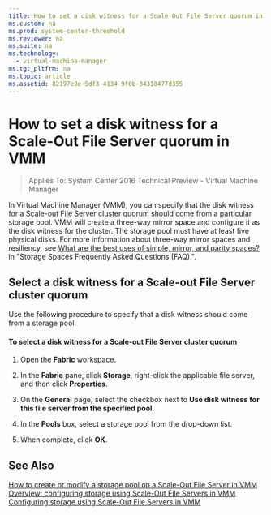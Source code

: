 ```yaml
---
title: How to set a disk witness for a Scale-Out File Server quorum in VMM
ms.custom: na
ms.prod: system-center-threshold
ms.reviewer: na
ms.suite: na
ms.technology: 
  - virtual-machine-manager
ms.tgt_pltfrm: na
ms.topic: article
ms.assetid: 82197e9e-5df3-4134-9f0b-34318477d355
---
```

# How to set a disk witness for a Scale-Out File Server quorum in VMM

>Applies To: System Center 2016 Technical Preview - Virtual Machine Manager

In Virtual Machine Manager (VMM), you can specify that the disk witness for a Scale-out File Server cluster quorum should come from a particular storage pool. VMM will create a three-way mirror space and configure it as the disk witness for the cluster. The storage pool must have at least five physical disks. For more information about three-way mirror spaces and resiliency, see [What are the best uses of simple, mirror, and parity spaces?](http://social.technet.microsoft.com/wiki/contents/articles/11382.storage-spaces-frequently-asked-questions-faq.aspx#What_are_the_best_uses_of_simple_mirror_and_parity_spaces) in "Storage Spaces Frequently Asked Questions (FAQ).".

## Select a disk witness for a Scale-out File Server cluster quorum
Use the following procedure to specify that a disk witness should come from a storage pool.

#### To select a disk witness for a Scale-out File Server cluster quorum

1.  Open the **Fabric** workspace.

2.  In the **Fabric** pane, click **Storage**, right-click the applicable file server, and then click **Properties**.

3.  On the **General** page, select the checkbox next to **Use disk witness for this file server from the specified pool.**

4.  In the **Pools** box, select a storage pool from the drop-down list.

5.  When complete, click **OK**.

## See Also
[How to create or modify a storage pool on a Scale-Out File Server in VMM](How-to-create-or-modify-a-storage-pool-on-a-Scale-Out-File-Server-in-VMM.md)
[Overview: configuring storage using Scale-Out File Servers in VMM](Overview--configuring-storage-using-Scale-Out-File-Servers-in-VMM.md)
[Configuring storage using Scale-Out File Servers in VMM](Configuring-storage-using-Scale-Out-File-Servers-in-VMM.md)




